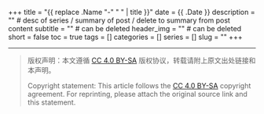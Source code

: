 +++
title = "{{ replace .Name "-" " " | title }}"
date = {{ .Date }}
description = ""  # desc of series / summary of post / delete to summary from post content
subtitle = ""  # can be deleted
header_img = ""  # can be deleted
short = false
toc = true
tags = []
categories = []
series = []
slug = ""
+++


---

> 版权声明：本文遵循 [CC 4.0 BY-SA](https://creativecommons.org/licenses/by-sa/4.0/deed.zh) 版权协议，转载请附上原文出处链接和本声明。
>
> Copyright statement: This article follows the [CC 4.0 BY-SA](https://creativecommons.org/licenses/by-sa/4.0/deed.en) copyright agreement. For reprinting, please attach the original source link and this statement.
